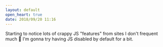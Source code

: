 ```yaml
---
layout: default
open_heart: true
date: 2018/09/20 11:16
---
```


Starting to notice lots of crappy JS "features" from sites I don't frequent much 🤔 I'm gonna try having JS disabled by default for a bit.
